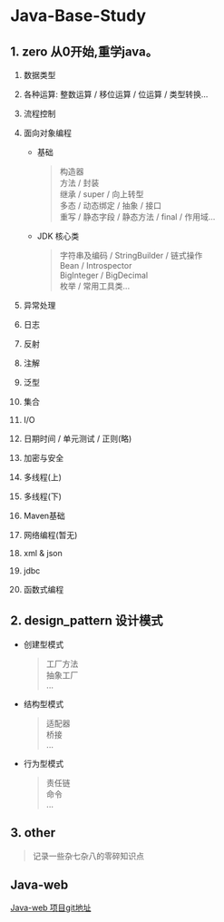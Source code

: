 # Java-Base-Study

## 1. zero 从0开始,重学java。  
1. 数据类型

2. 各种运算: 整数运算 / 移位运算 / 位运算 / 类型转换...

3. 流程控制

4. 面向对象编程  
    
    * 基础  
        > 构造器  
        方法 / 封装  
        继承 / super / 向上转型  
        多态 / 动态绑定 / 抽象 / 接口  
        重写 / 静态字段 / 静态方法 /  final / 作用域...  
    * JDK 核心类
        > 字符串及编码 / StringBuilder / 链式操作  
        Bean / Introspector  
        BigInteger / BigDecimal  
        枚举 / 常用工具类...
    
5. 异常处理

6. 日志

7. 反射

8. 注解

9. 泛型

10. 集合

11. I/O 

12. 日期时间 / 单元测试 / 正则(略)

13. 加密与安全

14. 多线程(上)
15. 多线程(下)

16. Maven基础

17. 网络编程(暂无)

18. xml & json

19. jdbc

20. 函数式编程


## 2. design_pattern 设计模式

* 创建型模式  
    > 工厂方法  
    抽象工厂  
    ...  
* 结构型模式
    > 适配器  
    桥接  
    ... 
* 行为型模式
    >责任链  
    命令  
    ...


## 3. other
>记录一些杂七杂八的零碎知识点  

## Java-web
>    
  [Java-web 项目git地址](https://github.com/welldo2017/java-web-study)



